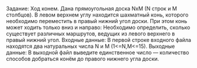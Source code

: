 Задание:
Ход конем.
Дана прямоугольная доска NхM (N строк и M столбцов).
В левом верхнем углу находится шахматный конь, которого необходимо переместить в правый нижний угол доски.
При этом конь может ходить только вниз и направо:
Необходимо определить, сколько существует различных маршрутов, ведущих из левого верхнего в правый нижний угол.
Входные данные:
В первой строке входного файла находятся два натуральных числа N и M (1<=N,M<=15).
Выходные данные:
В выходной файл выведите единственное число — количество способов добраться конём до правого нижнего угла доски.
